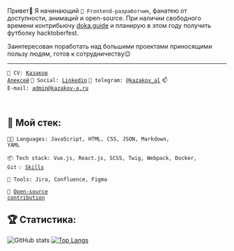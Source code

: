 Привет👋 Я начинающий <code>👷 Frontend-разработчик</code>, фанатею от доступности, анимаций и open-source. При наличии свободного времени контрибьючу <a href="https://doka.guide/">doka.guide</a> и планирую в этом году получить футболку hacktoberfest.

Заинтересован поработать над большими проектами приносящими пользу людям, готов к сотрудничеству😉

---
<code>💬 CV: [Казаков Алексей](https://hh.ru/resume/eb195dacff09d2d1da0039ed1f5a3236766f32)</code>
<code>💬 Social: [Linkedin](https://www.linkedin.com/in/kazakov-al/)</code>
<code>💬 telegram: [@kazakov_al](https://telegram.me/kazakov_al)</code>
<code>📫 E-mail: [admin@kazakov-a.ru](mailto:admin@kazakov-a.ru)</code>

<br>

## :hammer: Мой стек:
<code>🧑‍💻 Languages: JavaScript, HTML, CSS, JSON, Markdown, YAML</code>

<code>📦 Tech stack: Vue.js, React.js, SCSS, Twig, Webpack, Docker, Git</code>
<code>💡 [Skills](SKILLS.md)</code>

<code>🧰 Tools: Jira, Сonfluence, Figma</code>

<code>👀 [Open-source contribution](CONTRIBUTION.md)</code><br>

## :trophy: Статистика:
![GitHub stats](https://github-readme-stats.vercel.app/api?username=KazakovAS&show_icons=true)
[![Top Langs](https://github-readme-stats.vercel.app/api/top-langs/?username=KazakovAS&layout=compact)](https://github.com/KazakovAS/github-readme-stats)
